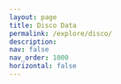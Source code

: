 ```yaml
---
layout: page
title: Disco Data
permalink: /explore/disco/
description: 
nav: false
nav_order: 1000
horizontal: false
---
```


<br/><br/>

